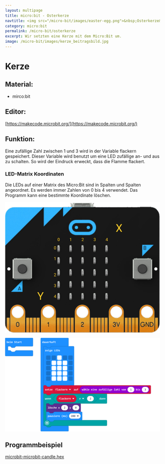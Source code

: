```yaml
---
layout: multipage
title: micro:bit - Osterkerze
navtitle: <img src="/micro-bit/images/easter-egg.png">&nbsp;Osterkerze&nbsp;<img src="/micro-bit/images/vcp-meet.png" title="Dieses Angebot kann auch über VCP-Meet genutzt werden.">
category: micro:bit
permalink: /micro-bit/osterkerze
excerpt: Wir setzten eine Kerze mit dem Micro:Bit um.
image: /micro-bit/images/kerze_beitragsbild.jpg
---
```


# Kerze



## Material:

+ mirco:bit

## Editor:

[https://makecode.microbit.org/](https://makecode.microbit.org/)

## Funktion:

Eine zufällige Zahl zwischen 1 und 3 wird in der Variable flackern gespeichert.
Dieser Variable wird benutzt um eine LED zufällige an- und aus zu schalten. So wird der Eindruck erweckt, dass die Flamme flackert.

### LED-Matrix Koordinaten

Die LEDs auf einer Matrix des Micro:Bit sind in Spalten und Spalten angeordnet. Es werden immer Zahlen von 0 bis 4 verwendet. Das Programm kann eine bestimmte Koordinate löschen.

![](images/koordinaten_led-matrix.jpg)


![](images/microbit-Screenshot_candle.png)

## Programmbeispiel

[microbit-microbit-candle.hex](appendix/microbit-microbit-candle.hex)
